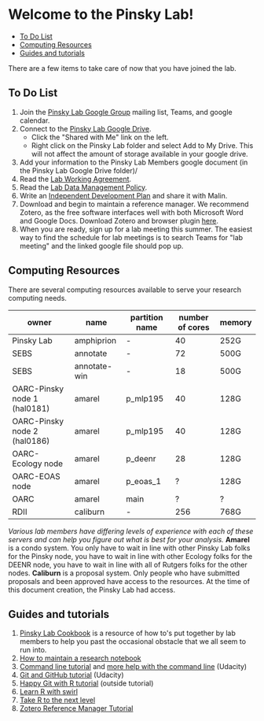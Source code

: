 Welcome to the Pinsky Lab!
================

-   [To Do List](#to-do-list)
-   [Computing Resources](#computing-resources)
-   [Guides and tutorials](#guides-and-tutorials)

There are a few items to take care of now that you have joined the lab.

To Do List
----------

1.  Join the [Pinsky Lab Google Group](https://groups.google.com/forum/#!forum/pinsky-lab) mailing list, Teams, and google calendar.
2.  Connect to the [Pinsky Lab Google Drive](https://drive.google.com/drive/u/0/my-drive).
    -   Click the "Shared with Me" link on the left.
    -   Right click on the Pinsky Lab folder and select Add to My Drive. This will not affect the amount of storage available in your google drive.
3.  Add your information to the Pinsky Lab Members google document (in the Pinsky Lab Google Drive folder)/
4.  Read the [Lab Working Agreement](https://github.com/pinskylab/how_we_work/blob/master/working_agreement.md).
5.  Read the [Lab Data Management Policy](https://github.com/pinskylab/policies/blob/master/data-management.md).
6.  Write an [Independent Development Plan](https://myidp.sciencecareers.org) and share it with Malin.
7.  Download and begin to maintain a reference manager. We recommend Zotero, as the free software interfaces well with both Microsoft Word and Google Docs. Download Zotero and browser plugin [here](https://www.zotero.org/download/).  
8.  When you are ready, sign up for a lab meeting this summer.  The easiest way to find the schedule for lab meetings is to search Teams for "lab meeting" and the linked google file should pop up.

Computing Resources
-------------------

There are several computing resources available to serve your research computing needs.

| owner                        | name        | partition name | number of cores | memory |
|------------------------------|-------------|----------------|-----------------|--------|
| Pinsky Lab                   | amphiprion  | -              | 40              | 252G   |
| SEBS                         | annotate    | -              | 72              | 500G   |
| SEBS                         | annotate-win| -              | 18              | 500G   |
| OARC-Pinsky node 1 (hal0181) | amarel      | p_mlp195       | 40              | 128G   |
| OARC-Pinsky node 2 (hal0186) | amarel      | p_mlp195       | 40              | 128G   |
| OARC-Ecology node            | amarel      | p_deenr        | 28              | 128G   |
| OARC-EOAS node               | amarel      | p_eoas_1       | ?               | 128G   |
| OARC                         | amarel      | main           | ?               | ?      |
| RDII                         | caliburn    | -              | 256             | 768G   |

*Various lab members have differing levels of experience with each of these servers and can help you figure out what is best for your analysis.*
**Amarel** is a condo system. You only have to wait in line with other Pinsky Lab folks for the Pinsky node, you have to wait in line with other Ecology folks for the DEENR node, you have to wait in line with all of Rutgers folks for the other nodes.
**Caliburn** is a proposal system. Only people who have submitted proposals and been approved have access to the resources. At the time of this document creation, the Pinsky Lab had access.

Guides and tutorials
--------------------

1.  [Pinsky Lab Cookbook](https://github.com/pinskylab/pinskylab_methods/blob/master/cookbook.md) is a resource of how to's put together by lab members to help you past the occasional obstacle that we all seem to run into.
1.  [How to maintain a research notebook](https://github.com/pinskylab/pinskylab_methods/blob/master/labmgt/how_to_lab_notebook.md)
1.  [Command line tutorial](https://www.udacity.com/wiki/ud775/command-line-instructions) and [more help with the command line](https://classroom.udacity.com/courses/ud595/lessons/4597278561/concepts/46968695970923) (Udacity)
1.  [Git and GitHub tutorial](https://classroom.udacity.com/courses/ud775) (Udacity)
1.  [Happy Git with R tutorial](https://happygitwithr.com) (outside tutorial)  
1. [Learn R with swirl](https://www.google.com/url?sa=t&rct=j&q=&esrc=s&source=web&cd=1&cad=rja&uact=8&ved=2ahUKEwiy_cfso8HhAhXETN8KHWo_CncQFjAAegQIAhAB&url=http%3A%2F%2Fswirlstats.com%2F&usg=AOvVaw3d7sWweo5vI4J_7LZ2Dl0I)
1. [Take R to the next level](https://r4ds.had.co.nz)
1. [Zotero Reference Manager Tutorial](https://www.youtube.com/watch?v=q6-YOPS1xY4)
<!--1.  [Collaborative Writing Guide]()-->
<!--1.  [Time Management Guide]()-->
